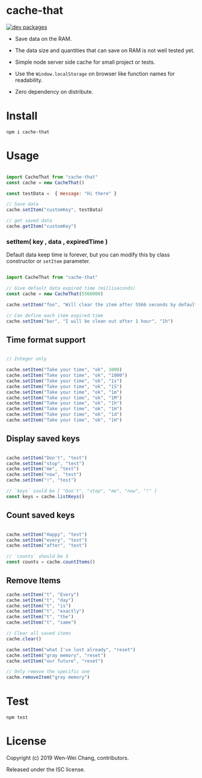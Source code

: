 # cache-that

[![dev packages](https://david-dm.org/silveryiris/cache-that.svg)](https://david-dm.org/silveryiris/cache-that?type=dev)

- Save data on the RAM.

- The data size and quantities that can save on RAM is not well tested yet. 

- Simple node server side cache for small project or tests.

- Use the `Window.localStorage` on browser like function names for readability.

- Zero dependency on distribute.

# Install
````
npm i cache-that
````

# Usage

````javascript

import CacheThat from "cache-that"
const cache = new CacheThat()

const testData =  { message: "Hi there" }

// Save data
cache.setItem("customKey", testData)

// get saved data
cache.getItem("customKey")

````
### setItem( key , data , expiredTime )
Default data keep time is forever, but you can modify this by class constructor or `setItem` parameter.

````javascript

import CacheThat from "cache-that"

// Give default data expired time (milliseconds)
const cache = new CacheThat(5566000)

cache.setItem("foo", "Will clear the item after 5566 seconds by default.")

// Can define each item expired time
cache.setItem("bar", "I will be clean out after 1 hour", "1h")

````

## Time format support

````javascript

// Integer only

cache.setItem("Take your time", "ok", 1000)
cache.setItem("Take your time", "ok", "1000")
cache.setItem("Take your time", "ok", "1s")
cache.setItem("Take your time", "ok", "1S")
cache.setItem("Take your time", "ok", "1m")
cache.setItem("Take your time", "ok", "1M")
cache.setItem("Take your time", "ok", "1h")
cache.setItem("Take your time", "ok", "1H")
cache.setItem("Take your time", "ok", "1d")
cache.setItem("Take your time", "ok", "1H")
````

## Display saved keys

````javascript

cache.setItem("Don't", "test")
cache.setItem("stop", "test")
cache.setItem("me", "test")
cache.setItem("now", "test")
cache.setItem("!", "test")

// `keys` sould be [ "Don't", "stop", "me", "now", "!" ]
const keys = cache.listKeys()
````

## Count saved keys

````javascript

cache.setItem("Happy", "test")
cache.setItem("every", "test")
cache.setItem("after", "test")

// `counts` should be 3 
const counts = cache.countItems()
````

## Remove Items

````javascript
cache.setItem("t", "Every")
cache.setItem("t", "day")
cache.setItem("t", "is")
cache.setItem("t", "exactly")
cache.setItem("t", "the")
cache.setItem("t", "same")

// Clear all saved items
cache.clear()

cache.setItem("what I've lost already", "reset")
cache.setItem("gray memory", "reset")
cache.setItem("our future", "reset")

// Only remove the specific one
cache.removeItem("gray memory")
````

# Test

````
npm test
````

# License
Copyright (c) 2019 Wen-Wei Chang, contributors.

Released under the ISC license.

